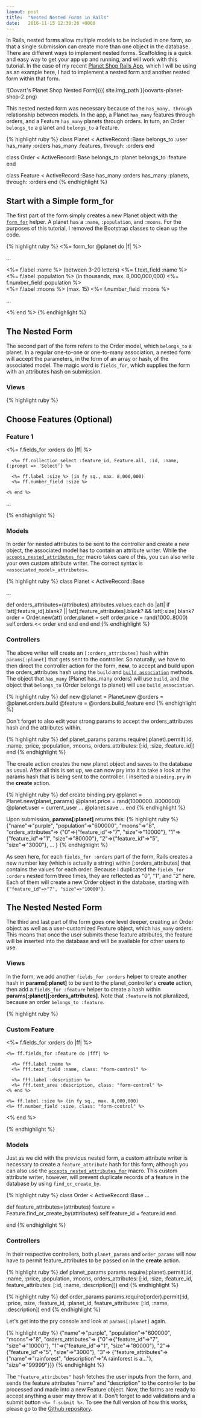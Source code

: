 ```yaml
---
layout: post
title:  "Nested Nested Forms in Rails"
date:   2016-11-15 12:30:26 +0000
---
```



In Rails, nested forms allow multiple models to be included in one form, so that a single submission can create more than one object in the database. There are different ways to implement nested forms. Scaffolding is a quick and easy way to get your app up and running, and will work with this tutorial. In the case of my recent [Planet Shop Rails App](https://github.com/auranbuckles/oovarts-planet-shop-at-the-end-of-the-universe), which I will be using as an example here, I had to implement a nested form and another nested form within that form.

![Oovart's Planet Shop Nested Form]({{ site.img_path }}oovarts-planet-shop-2.png)

This nested nested form was necessary because of the `has_many, through` relationship between models. In the app, a Planet `has_many` features through orders, and a Feature `has_many` planets through orders. In turn, an Order `belongs_to` a planet and `belongs_to` a feature.

{% highlight ruby %}
class Planet < ActiveRecord::Base
  belongs_to :user
  has_many :orders
  has_many :features, through: :orders
end

class Order < ActiveRecord::Base
  belongs_to :planet
  belongs_to :feature
end

class Feature < ActiveRecord::Base
  has_many :orders
  has_many :planets, through: :orders
end
{% endhighlight %}

## Start with a Simple form_for

The first part of the form simply creates a new Planet object with the [`form_for`](http://api.rubyonrails.org/classes/ActionView/Helpers/FormHelper.html#method-i-form_for) helper. A planet has a `:name`, `:population`, and `:moons`. For the purposes of this tutorial, I removed the Bootstrap classes to clean up the code.

{% highlight ruby %}
<%= form_for @planet do |f| %>

  ...

  <div>
    <%= f.label :name %> (between 3-20 letters)
    <%= f.text_field :name %>
  </div>

  <div>
    <%= f.label :population %> (in thousands, max. 8,000,000,000)
    <%= f.number_field :population %>
  </div>

  <div>
    <%= f.label :moons %> (max. 15)
    <%= f.number_field :moons %>
  </div>

  ...

<% end %>
{% endhighlight %}

## The Nested Form

The second part of the form refers to the Order model, which `belongs_to` a planet. In a regular one-to-one or one-to-many association, a nested form will accept the parameters, in the form of an array or hash, of the associated model. The magic word is `fields_for`, which supplies the form with an attributes hash on submission.

### Views

{% highlight ruby %}
<h2>Choose Features (Optional)</h2>

  <h3>Feature 1</h3>
    <%= f.fields_for :orders do |ff| %>

      <%= ff.collection_select :feature_id, Feature.all, :id, :name, {:prompt => 'Select'} %>

      <%= ff.label :size %> (in fy sq., max. 8,000,000)
      <%= ff.number_field :size %>

    <% end %>

  ...

  </div>
{% endhighlight %}

### Models

In order for nested attributes to be sent to the controller and create a new object, the associated model has to contain an attribute writer. While the [`accepts_nested_attributes_for`](http://api.rubyonrails.org/classes/ActiveRecord/NestedAttributes/ClassMethods.html) macro takes care of this, you can also write your own custom attribute writer. The correct syntax is `<associated_model>_attributes=`.

{% highlight ruby %}
class Planet < ActiveRecord::Base

  ...

  def orders_attributes=(attributes)
    attributes.values.each do |att|
      if !att[:feature_id].blank? || !att[:feature_attributes].blank? && !att[:size].blank?
        order = Order.new(att)
        order.planet = self
        order.price = rand(1000..8000)
        self.orders << order
      end
    end
  end
end
{% endhighlight %}

### Controllers

The above writer will create an `[:orders_attributes]` hash within `params[:planet]` that gets sent to the controller. So naturally, we have to then direct the controller action for the form, **new**, to accept and build upon the orders_attributes hash using the `build` and [`build_association`](http://guides.rubyonrails.org/association_basics.html#belongs-to-association-reference) methods. The object that `has_many` (Planet has_many orders) will use `build`, and the object that `belongs_to` (Order belongs to planet) will use `build_association`.

{% highlight ruby %}
def new
  @planet = Planet.new
  @orders = @planet.orders.build
  @feature = @orders.build_feature
end
{% endhighlight %}

Don't forget to also edit your strong params to accept the orders_attributes hash and the attributes within.

{% highlight ruby %}
def planet_params
  params.require(:planet).permit(:id, :name, :price, :population, :moons, orders_attributes: [:id, :size, :feature_id])
end
{% endhighlight %}

The create action creates the new planet object and saves to the database as usual. After all this is set up, we can now pry into it to take a look at the params hash that is being sent to the controller. I inserted a `binding.pry` in the **create** action.

{% highlight ruby %}
def create
  binding.pry
  @planet = Planet.new(planet_params)
  @planet.price = rand(1000000..8000000)
  @planet.user = current_user
  ...
    @planet.save
  ...
end
{% endhighlight %}

Upon submission, **params[:planet]** returns this:
{% highlight ruby %}
{"name"=>"purple",
  "population"=>"600000",
  "moons"=>"8",
  "orders_attributes"=>
    {"0"=>{"feature_id"=>"7", "size"=>"10000"},
      "1"=>{"feature_id"=>"1", "size"=>"80000"},
      "2"=>{"feature_id"=>"5", "size"=>"3000"},
      ...
    }
{% endhighlight %}

As seen here, for each `fields_for :orders` part of the form, Rails creates a new number key (which is actually a string) within [:orders_attributes] that contains the values for each order. Because I duplicated the `fields_for :orders` nested form three times, they are reflected as "0", "1", and "2" here. Each of them will create a new Order object in the database, starting with `{"feature_id"=>"7", "size"=>"10000"}`.

## The Nested Nested Form

The third and last part of the form goes one level deeper, creating an Order object as well as a user-customized Feature object, which `has_many` orders. This means that once the user submits these feature attributes, the feature will be inserted into the database and will be available for other users to use.

### Views

In the form, we add another `fields_for :orders` helper to create another hash in **params[:planet]** to be sent to the planet_controller's **create** action, then add a `fields_for :feature` helper to create a hash within **params[:planet][:orders_attributes]**. Note that `:feature` is not pluralized, because an order `belongs_to :feature`.

{% highlight ruby %}
<h3>Custom Feature</h3>

<div class="form-group">
  <%= f.fields_for :orders do |ff| %>

    <%= ff.fields_for :feature do |fff| %>

      <%= fff.label :name %>
      <%= fff.text_field :name, class: "form-control" %>

      <%= fff.label :description %>
      <%= fff.text_area :description, class: "form-control" %>
    <% end %>

    <%= ff.label :size %> (in fy sq., max. 8,000,000)
    <%= ff.number_field :size, class: "form-control" %>

  <% end %>
</div>
{% endhighlight %}

### Models

Just as we did with the previous nested form, a custom attribute writer is necessary to create a `feature_attribute` hash for this form, although you can also use the [`accepts_nested_attributes_for`](http://api.rubyonrails.org/classes/ActiveRecord/NestedAttributes/ClassMethods.html) macro. This custom attribute writer, however, will prevent duplicate records of a feature in the database by using `find_or_create_by`.

{% highlight ruby %}
class Order < ActiveRecord::Base
  ...

  def feature_attributes=(attributes)
    feature = Feature.find_or_create_by(attributes)
    self.feature_id = feature.id
  end

end
{% endhighlight %}

### Controllers

In their respective controllers, both `planet_params` and `order_params` will now have to permit feature_attributes to be passed on in the **create** action.

{% highlight ruby %}
def planet_params
  params.require(:planet).permit(:id, :name, :price, :population, :moons, orders_attributes: [:id, :size, :feature_id, feature_attributes: [:id, :name, :description]])
end
{% endhighlight %}

{% highlight ruby %}
def order_params
  params.require(:order).permit(:id, :price, :size, :feature_id, :planet_id, feature_attributes: [:id, :name, :description])
end
{% endhighlight %}

Let's get into the pry console and look at `params[:planet]` again.

{% highlight ruby %}
{"name"=>"purple",
  "population"=>"600000",
  "moons"=>"8",
  "orders_attributes"=>
    {"0"=>{"feature_id"=>"7", "size"=>"10000"},
      "1"=>{"feature_id"=>"1", "size"=>"80000"},
      "2"=>{"feature_id"=>"5", "size"=>"3000"},
      "3"=>
        {"feature_attributes"=>{"name"=>"rainforest", "description"=>"A rainforest is a..."},
     "size"=>"99999"}}}
{% endhighlight %}

The `"feature_attributes"` hash fetches the user inputs from the form, and sends the feature attributes "name" and "description" to the controller to be processed and made into a new Feature object. Now, the forms are ready to accept anything a user may throw at it. Don't forget to add validations and a submit button `<%= f.submit %>`. To see the full version of how this works, please go to the [Github repository](https://github.com/auranbuckles/oovarts-planet-shop-at-the-end-of-the-universe).
